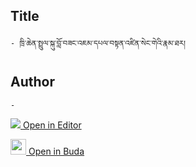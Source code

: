 ## Title
	- ཁྲི་ཆེན་སྤྲུལ་སྐུ་བློ་བཟང་འཇམ་དཔལ་བསྟན་འཛིན་སེང་གེའི་རྣམ་ཐར།

## Author
	- 



[<img src="https://img.icons8.com/color/25/000000/edit-property.png"> Open in Editor](http://editor.openpecha.org/P004608)

[<img width="25" src="https://library.bdrc.io/icons/BUDA-small.svg"> Open in Buda](https://library.bdrc.io/show/bdr:IE0OPP004608)
